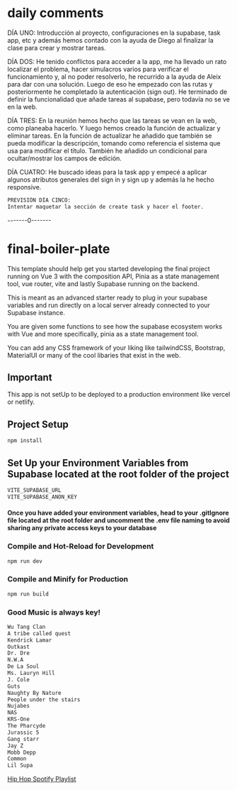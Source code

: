 # daily comments

DÍA UNO: Introducción al proyecto, configuraciones en la supabase, task app, etc y además hemos contado con la ayuda de Diego al finalizar la clase para crear y mostrar tareas.

DÍA DOS: He tenido conflictos para acceder a la app, me ha llevado un rato localizar el problema, hacer simulacros varios para verificar el funcionamiento y, al no poder resolverlo, he recurrido a la ayuda de Aleix para dar con una solución. Luego de eso he empezado con las rutas y posteriormente he completado la autenticación (sign out).
He terminado de definir la funcionalidad que añade tareas al supabase, pero todavía no se ve en la web.

DÍA TRES: En la reunión hemos hecho que las tareas se vean en la web, como planeaba hacerlo. Y luego hemos creado la función de actualizar y eliminar tareas. En la función de actualizar he añadido que también se pueda modificar la descripción, tomando como referencia el sistema que usa para modificar el título. También he añadido un condicional para ocultar/mostrar los campos de edición.

DÍA CUATRO: He buscado ideas para la task app y empecé a aplicar algunos atributos generales del sign in y sign up y además la he hecho responsive.

```sh
PREVISIÓN DÍA CINCO:
Intentar maquetar la sección de create task y hacer el footer.
```

-------0-------

# final-boiler-plate

This template should help get you started developing the final project running on Vue 3 with the composition API, Pinia as a state management tool, vue router, vite and lastly Supabase running on the backend.

This is meant as an advanced starter ready to plug in your supabase variables and run directly on a local server already connected to your Supabase instance. 

You are given some functions to see how the supabase ecosystem works with Vue and more specifically, pinia as a state management tool.

You can add any CSS framework of your liking like tailwindCSS, Bootstrap, MaterialUI or many of the cool libaries that exist in the web. 

## Important
This app is not setUp to be deployed to a production environment like vercel or netlify. 


## Project Setup

```sh
npm install
```

## Set Up your Environment Variables from Supabase located at the root folder of the project

```sh
VITE_SUPABASE_URL
VITE_SUPABASE_ANON_KEY 
```
#### Once you have added your environment variables, head to your .gitIgnore file located at the root folder and uncomment the .env file naming to avoid sharing any private access keys to your database

### Compile and Hot-Reload for Development

```sh
npm run dev
```

### Compile and Minify for Production

```sh
npm run build
```

### Good Music is always key!

```sh
Wu Tang Clan
A tribe called quest
Kendrick Lamar
Outkast
Dr. Dre
N.W.A
De La Soul 
Ms. Lauryn Hill
J. Cole 
Guts
Naughty By Nature
People under the stairs
Nujabes
NAS
KRS-One
The Pharcyde
Jurassic 5
Gang starr
Jay Z
Mobb Depp
Common
Lil Supa
```
[Hip Hop Spotify Playlist](https://open.spotify.com/playlist/4vKftyhS1gQovakehVcq1u?si=a7a119382dfe40da)